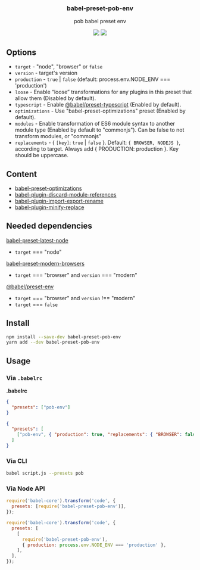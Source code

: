 <h3 align="center">
  babel-preset-pob-env
</h3>

<p align="center">
  pob babel preset env
</p>

<p align="center">
  <a href="https://npmjs.org/package/babel-preset-pob-env"><img src="https://img.shields.io/npm/v/babel-preset-pob-env.svg?style=flat-square"></a>
  <a href="https://david-dm.org/christophehurpeau/pob?path=packages/babel-preset-pob-env"><img src="https://david-dm.org/christophehurpeau/pob.svg?path=packages/babel-preset-pob-env?style=flat-square"></a>
</p>

## Options

- `target` - "node", "browser" or `false`
- `version` - target's version
- `production` - `true` | `false` (default: process.env.NODE_ENV === 'production')
- `loose` - Enable “loose” transformations for any plugins in this preset that allow them (Disabled by default).
- `typescript` - Enable [@babel/preset-typescript](https://www.npmjs.com/package/@babel/preset-typescript) (Enabled by default).
- `optimizations` - Use "babel-preset-optimizations" preset (Enabled by default).
- `modules` - Enable transformation of ES6 module syntax to another module type (Enabled by default to "commonjs"). Can be false to not transform modules, or "commonjs"
- `replacements` - { `[key]`: `true` | `false` }. Default: `{ BROWSER, NODEJS }`, according to target. Always add { PRODUCTION: production }. Key should be uppercase.

## Content

- [babel-preset-optimizations](https://www.npmjs.com/package/babel-preset-optimizations)
- [babel-plugin-discard-module-references](https://www.npmjs.com/package/babel-plugin-discard-module-references)
- [babel-plugin-import-export-rename](https://www.npmjs.com/package/babel-plugin-import-export-rename)
- [babel-plugin-minify-replace](https://www.npmjs.com/package/babel-plugin-minify-replace)

## Needed dependencies

[babel-preset-latest-node](https://www.npmjs.com/package/babel-preset-latest-node)

- `target` === "node"

[babel-preset-modern-browsers](https://www.npmjs.com/package/babel-preset-modern-browsers)

- `target` === "browser" and `version` === "modern"

[@babel/preset-env](https://www.npmjs.com/package/@babel/preset-env)

- `target` === "browser" and `version` !== "modern"
- `target` === `false`

## Install

```bash
npm install --save-dev babel-preset-pob-env
yarn add --dev babel-preset-pob-env
```

## Usage

### Via `.babelrc`

**.babelrc**

```json
{
  "presets": ["pob-env"]
}
```

```json
{
  "presets": [
    ["pob-env", { "production": true, "replacements": { "BROWSER": false } }]
  ]
}
```

### Via CLI

```sh
babel script.js --presets pob
```

### Via Node API

```javascript
require('babel-core').transform('code', {
  presets: [require('babel-preset-pob-env')],
});
```

```javascript
require('babel-core').transform('code', {
  presets: [
    [
      require('babel-preset-pob-env'),
      { production: process.env.NODE_ENV === 'production' },
    ],
  ],
});
```
